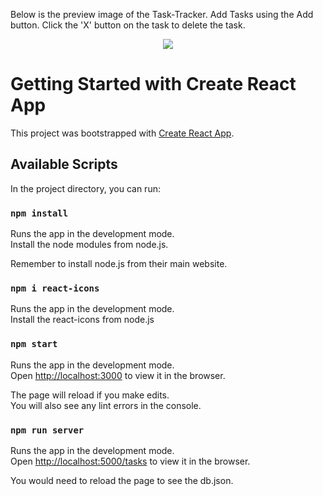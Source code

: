 Below is the preview image of the Task-Tracker. Add Tasks using the Add button. Click the 'X' button on the task to delete the task.

<p align="center">
  <img src="https://user-images.githubusercontent.com/64706364/122363323-6bbec400-cf8b-11eb-9693-da1f5fa4ec2c.png" />
</p>
  
# Getting Started with Create React App

This project was bootstrapped with [Create React App](https://github.com/facebook/create-react-app).

## Available Scripts

In the project directory, you can run:

### `npm install`

Runs the app in the development mode.\
Install the node modules from node.js.

Remember to install node.js from their main website.

### `npm i react-icons`

Runs the app in the development mode.\
Install the react-icons from node.js

### `npm start`

Runs the app in the development mode.\
Open [http://localhost:3000](http://localhost:3000) to view it in the browser.

The page will reload if you make edits.\
You will also see any lint errors in the console.

### `npm run server`

Runs the app in the development mode.\
Open [http://localhost:5000/tasks](http://localhost:5000/tasks) to view it in the browser.

You would need to reload the page to see the db.json.
